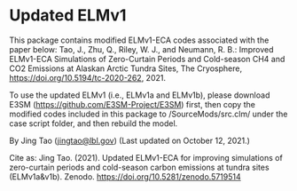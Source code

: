 # Updated ELMv1

This package contains modified ELMv1-ECA codes associated with the paper below:
Tao, J., Zhu, Q., Riley, W. J., and Neumann, R. B.: Improved ELMv1-ECA Simulations of Zero-Curtain Periods and Cold-season CH4 and CO2 Emissions at Alaskan Arctic Tundra Sites, The Cryosphere, https://doi.org/10.5194/tc-2020-262, 2021.

To use the updated ELMv1 (i.e., ELMv1a and ELMv1b), please download E3SM (https://github.com/E3SM-Project/E3SM) first, then copy the modified codes included in this package to /SourceMods/src.clm/ under the case script folder, and then rebuild the model.

By Jing Tao (jingtao@lbl.gov) (Last updated on October 12, 2021.)

Cite as:
Jing Tao. (2021). Updated ELMv1-ECA for improving simulations of zero-curtain periods and cold-season carbon emissions at tundra sites (ELMv1a&v1b). Zenodo. https://doi.org/10.5281/zenodo.5719514
